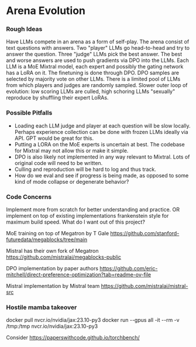 # Arena Evolution

### Rough Ideas

Have LLMs compete in an arena as a form of self-play.
The arena consist of text questions with answers.
Two "player" LLMs go head-to-head and try to answer the question.
Three "judge" LLMs pick the best answer.
The best and worse answers are used to push gradients via DPO into the LLMs.
Each LLM is a MoE Mixtral model, each expert and possibly the gating network has a LoRA on it.
The finetuning is done through DPO.
DPO samples are selected by majority vote on other LLMs.
There is a limited pool of LLMs from which players and judges are randomly sampled.
Slower outer loop of evolution: low scoring LLMs are culled, high schoring LLMs "sexually" reproduce by shuffling their expert LoRAs.

### Possible Pitfalls

- Loading each LLM judge and player at each question will be slow locally. Perhaps experience collection can be done with frozen LLMs ideally via API. GPT would be great for this.
- Putting a LORA on the MoE experts is uncertain at best. The codebase for Mixtral may not allow this or make it simple.
- DPO is also likely not implemented in any way relevant to Mixtral. Lots of original code will need to be written.
- Culling and reproduction will be hard to log and thus track.
- How do we eval and see if progress is being made, as opposed to some kind of mode collapse or degenerate behavior?

### Code Concerns

Implement more from scratch for better understanding and practice. OR implement on top of existing implementations frankenstein style for maximum build speed. What do I want out of this project?

MoE training on top of Megatron by T Gale
https://github.com/stanford-futuredata/megablocks/tree/main

Mistral has their own fork of Megatron
https://github.com/mistralai/megablocks-public

DPO implementation by paper authors
https://github.com/eric-mitchell/direct-preference-optimization?tab=readme-ov-file

Mistral implementation by Mistral team
https://github.com/mistralai/mistral-src

### Hostile mamba takeover

docker pull nvcr.io/nvidia/jax:23.10-py3
docker run --gpus all -it --rm -v /tmp:/tmp nvcr.io/nvidia/jax:23.10-py3

Consider https://paperswithcode.github.io/torchbench/